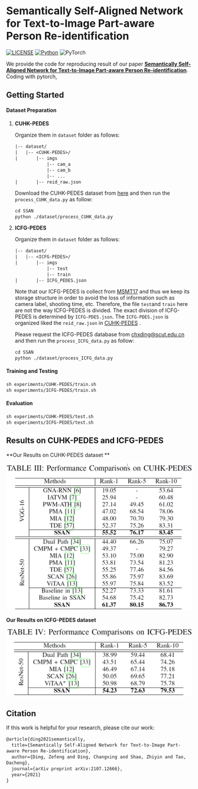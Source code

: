 # Semantically Self-Aligned Network for Text-to-Image Part-aware Person Re-identification

[![LICENSE](https://img.shields.io/badge/license-MIT-green)](https://github.com/taksau/GPS-Net/blob/master/LICENSE)
[![Python](https://img.shields.io/badge/python-3.7-blue.svg)](https://www.python.org/)
![PyTorch](https://img.shields.io/badge/pytorch-1.5.0-%237732a8) 

We provide the code for reproducing result of our  paper [**Semantically Self-Aligned Network for Text-to-Image Part-aware Person Re-identification**](https://arxiv.org/pdf/2107.12666.pdf). Coding with pytorch,

## Getting Started
#### Dataset Preparation

1. **CUHK-PEDES**

   Organize them in `dataset` folder as follows:
       

   ~~~
   |-- dataset/
   |   |-- <CUHK-PEDES>/
   |       |-- imgs
               |-- cam_a
               |-- cam_b
               |-- ...
   |       |-- reid_raw.json
   
   ~~~

   Download the CUHK-PEDES dataset from [here](https://github.com/ShuangLI59/Person-Search-with-Natural-Language-Description) and then run the `process_CUHK_data.py` as follow:

   ~~~
   cd SSAN
   python ./dataset/process_CUHK_data.py
   ~~~

2. **ICFG-PEDES**

   Organize them in `dataset` folder as follows:

   ~~~
   |-- dataset/
   |   |-- <ICFG-PEDES>/
   |       |-- imgs
               |-- test
               |-- train 
   |       |-- ICFG_PEDES.json
   
   ~~~

   Note that our  ICFG-PEDES is collect from [MSMT17](https://github.com/pkuvmc/PTGAN) and thus we keep its storage structure in order to avoid the loss of information such as camera label, shooting time, etc. Therefore, the file `test`and `train` here are not the way ICFG-PEDES is divided. The exact division of ICFG-PEDES is determined by `ICFG-PDES.json`. The `ICFG-PDES.json` is organized liked the `reid_raw.json` in [CUHK-PEDES](https://github.com/ShuangLI59/Person-Search-with-Natural-Language-Description) .

   Please request the ICFG-PEDES database from [chxding@scut.edu.cn](mailto:chxding@scut.edu.cn) and then run the `process_ICFG_data.py` as follow:

   ~~~
   cd SSAN
   python ./dataset/process_ICFG_data.py
   ~~~

#### Training and Testing
~~~
sh experiments/CUHK-PEDES/train.sh 
sh experiments/ICFG-PEDES/train.sh 
~~~
#### Evaluation
~~~
sh experiments/CUHK-PEDES/test.sh 
sh experiments/ICFG-PEDES/test.sh 
~~~

## Results on CUHK-PEDES and ICFG-PEDES

**Our Results on CUHK-PEDES dataset **

<img src="./figure/CUHK-PEDES_result.GIF">

**Our Results on ICFG-PEDES dataset**

<img src="./figure/ICFG-PEDES_result.GIF"/>

## Citation

If this work is helpful for your research, please cite our work:

~~~
@article{ding2021semantically,
  title={Semantically Self-Aligned Network for Text-to-Image Part-aware Person Re-identification},
  author={Ding, Zefeng and Ding, Changxing and Shao, Zhiyin and Tao, Dacheng},
  journal={arXiv preprint arXiv:2107.12666},
  year={2021}
}
~~~
